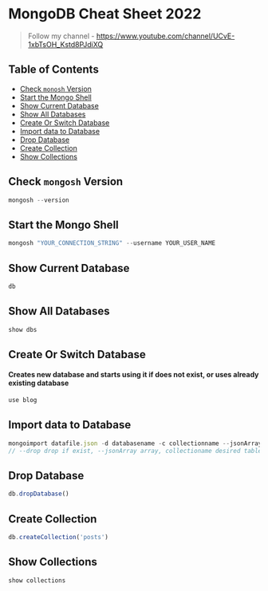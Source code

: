 # MongoDB Cheat Sheet 2022

> Follow my channel - https://www.youtube.com/channel/UCvE-1xbTsOH_Kstd8PJdiXQ

## Table of Contents
- [Check `monosh` Version](#check-monosh-version)
- [Start the Mongo Shell](#start-the-mongo-shell)
- [Show Current Database](#show-current-database)
- [Show All Databases](#show-all-databases)
- [Create Or Switch Database](#create-or-switch-database)
- [Import data to Database](#import-data-to-database)
- [Drop Database](#drop-database)
- [Create Collection](#create-collection)
- [Show Collections](#show-collections)

## Check `mongosh` Version
```js
mongosh --version
```

## Start the Mongo Shell
```js
mongosh "YOUR_CONNECTION_STRING" --username YOUR_USER_NAME
```

## Show Current Database
```js
db
```

## Show All Databases
```js
show dbs
```

## Create Or Switch Database
#### Creates new database and starts using it if does not exist, or uses already existing database
```js
use blog
```

## Import data to Database
```js
mongoimport datafile.json -d databasename -c collectionname --jsonArray --drop
// --drop drop if exist, --jsonArray array, collectioname desired table name
```

## Drop Database
```js
db.dropDatabase()
```

## Create Collection
```js
db.createCollection('posts')
```

## Show Collections
```js
show collections
```
